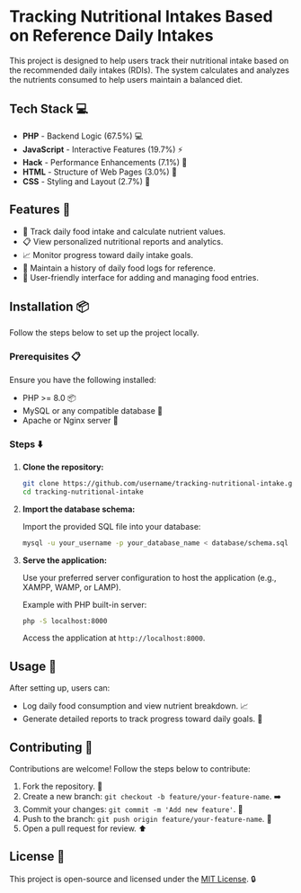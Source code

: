# Tracking Nutritional Intakes Based on Reference Daily Intakes

This project is designed to help users track their nutritional intake based on the recommended daily intakes (RDIs). The system calculates and analyzes the nutrients consumed to help users maintain a balanced diet.

## Tech Stack :computer:

- **PHP** - Backend Logic (67.5%) :computer:
- **JavaScript** - Interactive Features (19.7%) :zap:
- **Hack** - Performance Enhancements (7.1%) :rocket:
- **HTML** - Structure of Web Pages (3.0%) :page_facing_up:
- **CSS** - Styling and Layout (2.7%) :art:

## Features :star2:

- :apple: Track daily food intake and calculate nutrient values.
- :clipboard: View personalized nutritional reports and analytics.
- :chart_with_upwards_trend: Monitor progress toward daily intake goals.
- :memo: Maintain a history of daily food logs for reference.
- :busts_in_silhouette: User-friendly interface for adding and managing food entries.

## Installation :package:

Follow the steps below to set up the project locally.

### Prerequisites :clipboard:

Ensure you have the following installed:

- PHP >= 8.0 :package:
- MySQL or any compatible database :floppy_disk:
- Apache or Nginx server :triangular_flag_on_post:

### Steps :arrow_down:

1. **Clone the repository:**

    ```bash
    git clone https://github.com/username/tracking-nutritional-intake.git
    cd tracking-nutritional-intake
    ```

2. **Import the database schema:**

    Import the provided SQL file into your database:

    ```bash
    mysql -u your_username -p your_database_name < database/schema.sql
    ```

3. **Serve the application:**

    Use your preferred server configuration to host the application (e.g., XAMPP, WAMP, or LAMP).

    Example with PHP built-in server:

    ```bash
    php -S localhost:8000
    ```

    Access the application at `http://localhost:8000`.

## Usage :wrench:

After setting up, users can:

- Log daily food consumption and view nutrient breakdown. :chart_with_upwards_trend:
- Generate detailed reports to track progress toward daily goals. :notebook_with_decorative_cover:

## Contributing :handshake:

Contributions are welcome! Follow the steps below to contribute:

1. Fork the repository. :fork_and_knife:
2. Create a new branch: `git checkout -b feature/your-feature-name`. :arrow_right:
3. Commit your changes: `git commit -m 'Add new feature'`. :memo:
4. Push to the branch: `git push origin feature/your-feature-name`. :rocket:
5. Open a pull request for review. :arrow_up:

## License :scroll:

This project is open-source and licensed under the [MIT License](https://opensource.org/licenses/MIT). :lock:
